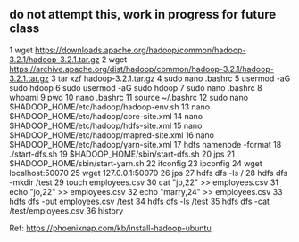 ## do not attempt this, work in progress for future class

1  wget https://downloads.apache.org/hadoop/common/hadoop-3.2.1/hadoop-3.2.1.tar.gz
    2  wget https://archive.apache.org/dist/hadoop/common/hadoop-3.2.1/hadoop-3.2.1.tar.gz
    3  tar xzf hadoop-3.2.1.tar.gz
    4  sudo nano .bashrc
    5  usermod -aG sudo hdoop
    6  sudo usermod -aG sudo hdoop
    7  sudo nano .bashrc
    8  whoami
    9  pwd
   10  nano .bashrc 
   11  source ~/.bashrc
   12  sudo nano $HADOOP_HOME/etc/hadoop/hadoop-env.sh
   13  nano $HADOOP_HOME/etc/hadoop/core-site.xml
   14  nano $HADOOP_HOME/etc/hadoop/hdfs-site.xml
   15  nano $HADOOP_HOME/etc/hadoop/mapred-site.xml
   16  nano $HADOOP_HOME/etc/hadoop/yarn-site.xml
   17  hdfs namenode -format
   18  ./start-dfs.sh
   19  $HADOOP_HOME/sbin/start-dfs.sh
   20  jps
   21  $HADOOP_HOME/sbin/start-yarn.sh
   22  ifconfig
   23  ipconfig
   24  wget localhost:50070
   25  wget 127.0.0.1:50070
   26  jps
   27  hdfs dfs -ls /
   28  hdfs dfs -mkdir /test
   29  touch employees.csv
   30  cat "jo,22" >> employees.csv 
   31  echo  "jo,22" >> employees.csv 
   32  echo "marry,24" >> employees.csv 
   33  hdfs dfs -put employees.csv /test
   34  hdfs dfs -ls /test
   35  hdfs dfs -cat /test/employees.csv
   36  history 


Ref: https://phoenixnap.com/kb/install-hadoop-ubuntu

